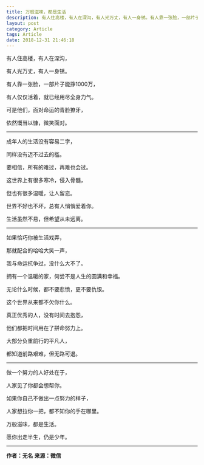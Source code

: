 ```yaml
---
title: 万般滋味，都是生活
description: 有人住高楼，有人在深沟，有人光万丈，有人一身锈。有人靠一张脸，一部片子能挣1000万，有人仅仅活着，就已经用尽全身力气...
layout: post
category: Article
tags: Article
date: 2018-12-31 21:46:18
---
```


有人住高楼，有人在深沟，

有人光万丈，有人一身锈。

有人靠一张脸，一部片子能挣1000万，

有人仅仅活着，就已经用尽全身力气。

可是他们，面对命运的青脸獠牙，

依然慨当以慷，微笑面对。

-----

成年人的生活没有容易二字，

同样没有迈不过去的槛。

要相信，所有的难过，再难也会过。

这世界上有很多寒冷，侵入骨髓，

但也有很多温暖，让人留恋。

世界不好也不坏，总有人悄悄爱着你。

生活虽然不易，但希望从未远离。

-----

如果恰巧你被生活戏弄，

那就配合的哈哈大笑一声，

我与命运抗争过，没什么大不了。

拥有一个温暖的家，何尝不是人生的圆满和幸福。

无论什么时候，都不要悲愤，更不要仇恨。

这个世界从来都不欠你什么。

真正优秀的人，没有时间去抱怨，

他们都把时间用在了拼命努力上。

大部分负重前行的平凡人，

都知道前路艰难，但无路可退。

-----

做一个努力的人好处在于，

人家见了你都会想帮你。

如果你自己不做出一点努力的样子，

人家想拉你一把，都不知你的手在哪里。

万般滋味，都是生活。

愿你出走半生，仍是少年。

-----

**作者：无名**
**来源：微信**